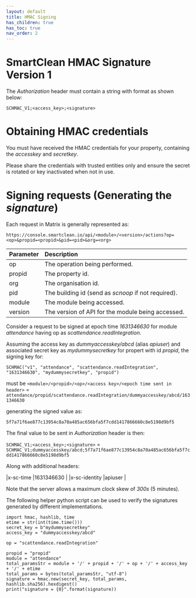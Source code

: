 ```yaml
---
layout: default
title: HMAC Signing
has_children: true
has_toc: true
nav_order: 2
---
```


# SmartClean HMAC Signature Version 1

The _Authorization_ header must contain a string with format as shown below:

`SCHMAC_V1;<access_key>;<signature>`

# Obtaining HMAC credentials

You must have received the HMAC credentials for your property, containing the _accesskey_ and _secretkey_.

Please share the credentials with trusted entities only and ensure the secret is rotated or key inactivated when not in use.

# Signing requests (Generating the _signature_)

Each request in Matrix is generally represented as:

`https://console.smartclean.io/api/<module>/<version>/actions?op=<op>&propid=<propid>&pid=<pid>&org=<org>`

|Parameter |Description                                                    |
|:- 	   |:-  	                                                       |
|op   	   |The operation being performed.                                 |
|propid    |The property id.    	                                       |
|org       |The organisation id.                                           |
|pid       |The building id (send as _scnoop_ if not required).            |
|module    |The module being accessed.                                     |
|version   |The version of API for the module being accessed.              |

Consider a request to be signed at epoch time _1631346630_ for module _attendance_ having op as _scattendance.readIntegration_.

Assuming the access key as _dummyaccesskey/abcd_ (alias _apiuser_) and associated secret key as _mydummysecretkey_ for propert with id _propid_, the signing key for:

`SCHMAC("v1", "attendance", "scattendance.readIntegration", "1631346630", "mydummysecretkey", "propid")`

must be `<module>/<propid>/<op>/<access key>/<epoch time sent in header>` = `attendance/propid/scattendance.readIntegration/dummyaccesskey/abcd/1631346630`

generating the signed value as:

`5f7a71f6ae877c13954c8a70a485ac656bfa5f7cdd1417866660c8e5198d9bf5`

The final value to be sent in _Authorization_ header is then:

`SCHMAC_V1;<access_key>;<signature>` = `SCHMAC_V1;dummyaccesskey/abcd;5f7a71f6ae877c13954c8a70a485ac656bfa5f7cdd1417866660c8e5198d9bf5`

Along with additional headers:

|x-sc-time        |1631346630      |
|x-sc-identity    |apiuser         |

Note that the server allows a maximum clock skew of *300s* (5 minutes).

The following helper python script can be used to verify the signatures generated by different implementations.

```
import hmac, hashlib, time
etime = str(int(time.time()))
secret_key = b"mydummysecretkey"
access_key = "dummyaccesskey/abcd"

op = "scattendance.readIntegration"

propid = "propid"
module = "attendance"
total_paramsStr = module + '/' + propid + '/' + op + '/' + access_key + '/' + etime
total_params = bytes(total_paramsStr, "utf-8")
signature = hmac.new(secret_key, total_params, hashlib.sha256).hexdigest()
print("signature = {0}".format(signature))
```
